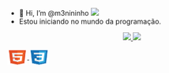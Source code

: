- 👋 Hi, I’m @m3nininho <img src="https://media.giphy.com/media/12oufCB0MyZ1Go/giphy.gif" width="50">
- Estou iniciando no mundo da programação.

<div align="center">
  <a href="https://github.com/m3nininho">
  <img height="180em" src="https://github-readme-stats.vercel.app/api?username=m3nininho&show_icons=true&theme=dark&include_all_commits=true&count_private=true"/>
  <img height="180em" src="https://github-readme-stats.vercel.app/api/top-langs/?username=m3nininho&layout=compact&langs_count=7&theme=dark"/>
</div>
<div style="display: inline_block"><br>
  <img align="center" alt="Rafa-HTML" height="30" width="40" src="https://raw.githubusercontent.com/devicons/devicon/master/icons/html5/html5-original.svg">
  <img align="center" alt="Rafa-CSS" height="30" width="40" src="https://raw.githubusercontent.com/devicons/devicon/master/icons/css3/css3-original.svg">
  </div>
 
  ##
  
  
